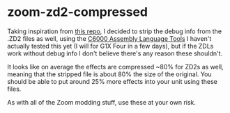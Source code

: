 # zoom-zd2-compressed

Taking inspiration from [this repo](https://github.com/ELynx/zoom-fx-compressed), I decided to strip the debug info from the .ZD2 files as well, using the [C6000 Assembly Language Tools](https://www.ti.com/tool/C6000-CGT)
I haven't actually tested this yet (I will for G1X Four in a few days), but if the ZDLs work without debug info I don't believe there's any reason these shouldn't.

It looks like on average the effects are compressed ~80% for ZD2s as well, meaning that the stripped file is about 80% the size of the original. You should be able to put around 25% more effects into your unit using these files.

As with all of the Zoom modding stuff, use these at your own risk.
